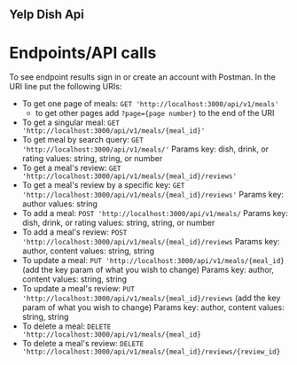 ## Yelp Dish Api



# Endpoints/API calls

To see endpoint results sign in or create an account with Postman.
In the URI line put the following URIs:

* To get one page of meals:
  `GET 'http://localhost:3000/api/v1/meals'`
  * to get other pages add `?page={page number}` to the end of the URI
* To get a singular meal:
  `GET 'http://localhost:3000/api/v1/meals/{meal_id}'`
* To get meal by search query:
  `GET 'http://localhost:3000/api/v1/meals/'`
  Params key: dish, drink, or rating
         values: string, string, or number
* To get a meal's review:
  `GET 'http://localhost:3000/api/v1/meals/{meal_id}/reviews'`
* To get a meal's review by a specific key:
  `GET 'http://localhost:3000/api/v1/meals/{meal_id}/reviews'`
  Params key: author
         values: string
* To add a meal:
  `POST 'http://localhost:3000/api/v1/meals/`
  Params key: dish, drink, or rating
         values: string, string, or number
* To add a meal's review:
  `POST 'http://localhost:3000/api/v1/meals/{meal_id}/reviews`
  Params key: author, content
         values: string, string
* To update a meal:
  `PUT 'http://localhost:3000/api/v1/meals/{meal_id}`
  (add the key param of what you wish to change)
  Params key: author, content
         values: string, string
* To update a meal's review:
  `PUT 'http://localhost:3000/api/v1/meals/{meal_id}/reviews`
  (add the key param of what you wish to change)
  Params key: author, content
        values: string, string
* To delete a meal:
  `DELETE 'http://localhost:3000/api/v1/meals/{meal_id}`
* To delete a meal's review:
  `DELETE 'http://localhost:3000/api/v1/meals/{meal_id}/reviews/{review_id}`

